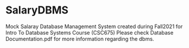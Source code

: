 # SalaryDBMS
Mock Salaray Database Management System created during Fall2021 for Intro To Database Systems Course (CSC675)
Please check Database Documentation.pdf for more information regarding the dbms. 
